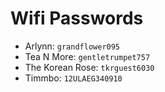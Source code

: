 # Wifi Passwords

- Arlynn: `grandflower095`
- Tea N More: `gentletrumpet757`
- The Korean Rose: `tkrguest6030`
- Timmbo: `12ULAEG340910`
